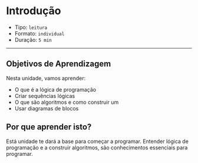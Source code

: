 # Introdução

* Tipo: `leitura`
* Formato: `individual`
* Duração: `5 min`

***

## Objetivos de Aprendizagem

Nesta unidade, vamos aprender:

* O que é a lógica de programação
* Criar sequências lógicas
* O que são algoritmos e como construir um
* Usar diagramas de blocos


## Por que aprender isto?

Está unidade te dará a base para começar a programar. Entender lógica de
programação e a construir algoritmos, são conhecimentos essenciais para
programar. 

